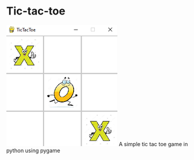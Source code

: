 # Tic-tac-toe

<img src="tic tac toe.png" style="position:relative;marginb-bottom:90px">
A simple tic tac toe game in python using pygame 
